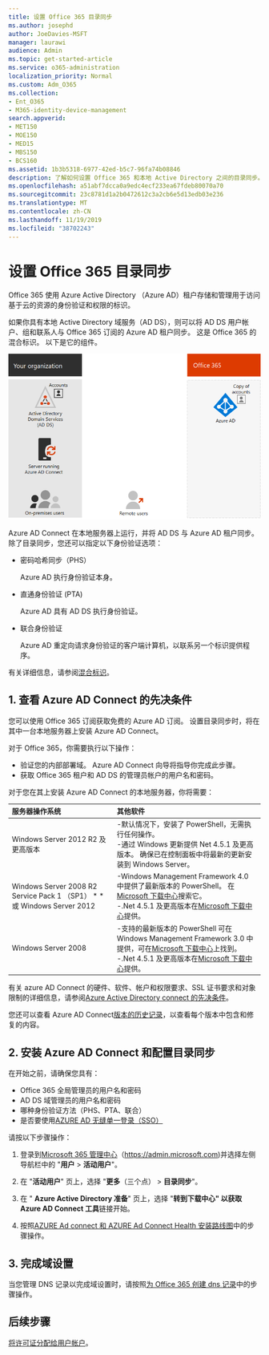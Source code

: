 ```yaml
---
title: 设置 Office 365 目录同步
ms.author: josephd
author: JoeDavies-MSFT
manager: laurawi
audience: Admin
ms.topic: get-started-article
ms.service: o365-administration
localization_priority: Normal
ms.custom: Adm_O365
ms.collection:
- Ent_O365
- M365-identity-device-management
search.appverid:
- MET150
- MOE150
- MED15
- MBS150
- BCS160
ms.assetid: 1b3b5318-6977-42ed-b5c7-96fa74b08846
description: 了解如何设置 Office 365 和本地 Active Directory 之间的目录同步。
ms.openlocfilehash: a51abf7dcca0a9edc4ecf233ea67fdeb80070a70
ms.sourcegitcommit: 23c8781d1a2b0472612c3a2cb6e5d13edb03e236
ms.translationtype: MT
ms.contentlocale: zh-CN
ms.lasthandoff: 11/19/2019
ms.locfileid: "38702243"
---
```

# <a name="set-up-directory-synchronization-for-office-365"></a>设置 Office 365 目录同步

Office 365 使用 Azure Active Directory （Azure AD）租户存储和管理用于访问基于云的资源的身份验证和权限的标识。 

如果你具有本地 Active Directory 域服务（AD DS），则可以将 AD DS 用户帐户、组和联系人与 Office 365 订阅的 Azure AD 租户同步。 这是 Office 365 的混合标识。 以下是它的组件。

![](./media/about-office-365-identity/hybrid-identity.png)

Azure AD Connect 在本地服务器上运行，并将 AD DS 与 Azure AD 租户同步。 除了目录同步，您还可以指定以下身份验证选项：

- 密码哈希同步（PHS）

  Azure AD 执行身份验证本身。

- 直通身份验证 (PTA)

  Azure AD 具有 AD DS 执行身份验证。

- 联合身份验证

  Azure AD 重定向请求身份验证的客户端计算机，以联系另一个标识提供程序。

有关详细信息，请参阅[混合标识](plan-for-directory-synchronization.md)。
  
## <a name="1-review-prerequisites-for-azure-ad-connect"></a>1. 查看 Azure AD Connect 的先决条件

您可以使用 Office 365 订阅获取免费的 Azure AD 订阅。 设置目录同步时，将在其中一台本地服务器上安装 Azure AD Connect。
  
对于 Office 365，你需要执行以下操作：
  
- 验证您的内部部署域。 Azure AD Connect 向导将指导你完成此步骤。
- 获取 Office 365 租户和 AD DS 的管理员帐户的用户名和密码。

对于您在其上安装 Azure AD Connect 的本地服务器，你将需要：
  
|**服务器操作系统**|**其他软件**|
|:-----|:-----|
|Windows Server 2012 R2 及更高版本 | -默认情况下，安装了 PowerShell，无需执行任何操作。  <br> -通过 Windows 更新提供 Net 4.5.1 及更高版本。 确保已在控制面板中将最新的更新安装到 Windows Server。 |
|Windows Server 2008 R2 Service Pack 1 （SP1） * * 或 Windows Server 2012 | -Windows Management Framework 4.0 中提供了最新版本的 PowerShell。 在[Microsoft 下载中心](https://go.microsoft.com/fwlink/p/?LinkId=717996)搜索它。  <br> -.Net 4.5.1 及更高版本在[Microsoft 下载中心](https://go.microsoft.com/fwlink/p/?LinkId=717996)提供。 |
|Windows Server 2008 | -支持的最新版本的 PowerShell 可在 Windows Management Framework 3.0 中提供，可在[Microsoft 下载中心](https://go.microsoft.com/fwlink/p/?LinkId=717996)上找到。  <br> -.Net 4.5.1 及更高版本在[Microsoft 下载中心](https://go.microsoft.com/fwlink/p/?LinkId=717996)提供。 |

有关 azure AD Connect 的硬件、软件、帐户和权限要求、SSL 证书要求和对象限制的详细信息，请参阅[Azure Active Directory connect 的先决条件](https://docs.microsoft.com/azure/active-directory/hybrid/how-to-connect-install-prerequisites)。
  
您还可以查看 Azure AD Connect[版本的历史记录](https://docs.microsoft.com/azure/active-directory/hybrid/reference-connect-version-history)，以查看每个版本中包含和修复的内容。

## <a name="2-install-azure-ad-connect-and-configure-directory-synchronization"></a>2. 安装 Azure AD Connect 和配置目录同步

在开始之前，请确保您具有：

- Office 365 全局管理员的用户名和密码
- AD DS 域管理员的用户名和密码
- 哪种身份验证方法（PHS、PTA、联合）
- 是否要使用[AZURE AD 无缝单一登录（SSO）](https://docs.microsoft.com/azure/active-directory/hybrid/how-to-connect-sso)

请按以下步骤操作：

1. 登录到[Microsoft 365 管理中心](https://admin.microsoft.com)（https://admin.microsoft.com)并选择左侧导航栏中的 "**用户** \> **活动用户**"。
2. 在 "**活动用户**" 页上，选择 "**更多**（三个点） \> **目录同步**"。
  
3. 在 " **Azure Active Directory 准备**" 页上，选择 "**转到下载中心" 以获取 Azure AD Connect 工具**链接开始。 
4. 按照[AZURE Ad connect 和 AZURE Ad Connect Health 安装路线图](https://docs.microsoft.com/azure/active-directory/hybrid/how-to-connect-install-roadmap)中的步骤操作。

## <a name="3-finish-setting-up-domains"></a>3. 完成域设置

当您管理 DNS 记录以完成域设置时，请按照[为 Office 365 创建 dns 记录](https://support.office.com/article/b0f3fdca-8a80-4e8e-9ef3-61e8a2a9ab23)中的步骤操作。

## <a name="next-step"></a>后续步骤

[将许可证分配给用户帐户](assign-licenses-to-user-accounts.md)。
